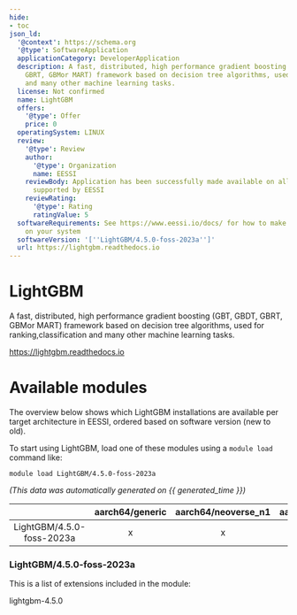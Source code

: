 ```yaml
---
hide:
- toc
json_ld:
  '@context': https://schema.org
  '@type': SoftwareApplication
  applicationCategory: DeveloperApplication
  description: A fast, distributed, high performance gradient boosting (GBT, GBDT,
    GBRT, GBMor MART) framework based on decision tree algorithms, used for ranking,classification
    and many other machine learning tasks.
  license: Not confirmed
  name: LightGBM
  offers:
    '@type': Offer
    price: 0
  operatingSystem: LINUX
  review:
    '@type': Review
    author:
      '@type': Organization
      name: EESSI
    reviewBody: Application has been successfully made available on all architectures
      supported by EESSI
    reviewRating:
      '@type': Rating
      ratingValue: 5
  softwareRequirements: See https://www.eessi.io/docs/ for how to make EESSI available
    on your system
  softwareVersion: '[''LightGBM/4.5.0-foss-2023a'']'
  url: https://lightgbm.readthedocs.io
---
```


LightGBM
========


A fast, distributed, high performance gradient boosting (GBT, GBDT, GBRT, GBMor MART) framework based on decision tree algorithms, used for ranking,classification and many other machine learning tasks.

https://lightgbm.readthedocs.io
# Available modules


The overview below shows which LightGBM installations are available per target architecture in EESSI, ordered based on software version (new to old).

To start using LightGBM, load one of these modules using a `module load` command like:

```shell
module load LightGBM/4.5.0-foss-2023a
```

*(This data was automatically generated on {{ generated_time }})*

| |aarch64/generic|aarch64/neoverse_n1|aarch64/neoverse_v1|aarch64/nvidia/grace|x86_64/generic|x86_64/amd/zen2|x86_64/amd/zen3|x86_64/amd/zen4|x86_64/intel/cascadelake|x86_64/intel/haswell|x86_64/intel/icelake|x86_64/intel/sapphirerapids|x86_64/intel/skylake_avx512|
| :---: | :---: | :---: | :---: | :---: | :---: | :---: | :---: | :---: | :---: | :---: | :---: | :---: | :---: |
|LightGBM/4.5.0-foss-2023a|x|x|x|x|x|x|x|x|x|x|x|x|x|


### LightGBM/4.5.0-foss-2023a

This is a list of extensions included in the module:

lightgbm-4.5.0